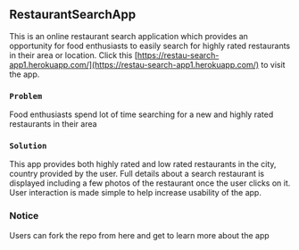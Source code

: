 ## RestaurantSearchApp

This is an online restaurant search application which provides an opportunity for food enthusiasts to easily search for highly rated restaurants in their area or location. Click this [https://restau-search-app1.herokuapp.com/](https://restau-search-app1.herokuapp.com/) to visit the app.

### `Problem`

Food enthusiasts spend lot of time searching for a new and highly rated restaurants in their area

### `Solution`

This app provides both highly rated and low rated restaurants in the city, country provided by the user. Full details about a search restaurant is displayed including a few photos of the restaurant once the user clicks on it. User interaction is made simple to help increase usability of the app.

### Notice
Users can fork the repo from here and get to learn more about the app
